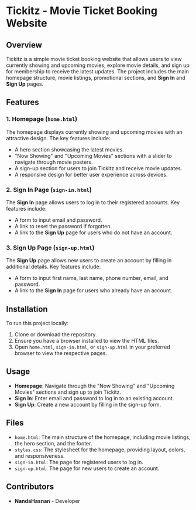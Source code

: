 # Tickitz - Movie Ticket Booking Website

## Overview
Tickitz is a simple movie ticket booking website that allows users to view currently showing and upcoming movies, explore movie details, and sign up for membership to receive the latest updates. The project includes the main homepage structure, movie listings, promotional sections, and **Sign In** and **Sign Up** pages.

## Features
### 1. **Homepage (`home.html`)**
The homepage displays currently showing and upcoming movies with an attractive design. The key features include:
- A hero section showcasing the latest movies.
- "Now Showing" and "Upcoming Movies" sections with a slider to navigate through movie posters.
- A sign-up section for users to join Tickitz and receive movie updates.
- A responsive design for better user experience across devices.

### 2. **Sign In Page (`sign-in.html`)**
The **Sign In** page allows users to log in to their registered accounts. Key features include:
- A form to input email and password.
- A link to reset the password if forgotten.
- A link to the **Sign Up** page for users who do not have an account.

### 3. **Sign Up Page (`sign-up.html`)**
The **Sign Up** page allows new users to create an account by filling in additional details. Key features include:
- A form to input first name, last name, phone number, email, and password.
- A link to the **Sign In** page for users who already have an account.

## Installation
To run this project locally:
1. Clone or download the repository.
2. Ensure you have a browser installed to view the HTML files.
3. Open `home.html`, `sign-in.html`, or `sign-up.html` in your preferred browser to view the respective pages.

## Usage
- **Homepage**: Navigate through the "Now Showing" and "Upcoming Movies" sections and sign up to join Tickitz.
- **Sign In**: Enter email and password to log in to an existing account.
- **Sign Up**: Create a new account by filling in the sign-up form.

## Files
- `home.html`: The main structure of the homepage, including movie listings, the hero section, and the footer.
- `styles.css`: The stylesheet for the homepage, providing layout, colors, and responsiveness.
- `sign-in.html`: The page for registered users to log in.
- `sign-up.html`: The page for new users to create an account.

## Contributors
- **NandaHasnan** - Developer
